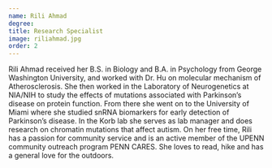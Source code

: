 ```yaml
---
name: Rili Ahmad
degree:
title: Research Specialist
image: riliahmad.jpg
order: 2
---
```

Rili Ahmad received her B.S. in Biology and B.A. in Psychology from George Washington University, and worked with Dr. Hu on molecular mechanism of Atherosclerosis. She then worked in the Laboratory of Neurogenetics at NIA/NIH to study the effects of mutations associated with Parkinson’s disease on protein function. From there she went on to the University of Miami where she studied snRNA biomarkers for early detection of Parkinson’s disease. In the Korb lab she serves as lab manager and does research on chromatin mutations that affect autism. On her free time, Rili has a passion for community service and is an active member of the UPENN community outreach program PENN CARES. She loves to read, hike and has a general love for the outdoors. 